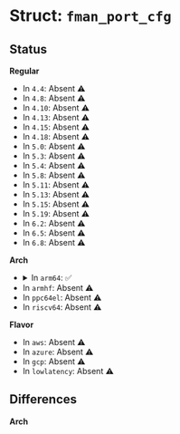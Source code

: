 # Struct: <code>fman_port_cfg</code>

## Status
<b>Regular</b>
<ul>
<li>
In <code>4.4</code>: Absent ⚠️
</li>
<li>
In <code>4.8</code>: Absent ⚠️
</li>
<li>
In <code>4.10</code>: Absent ⚠️
</li>
<li>
In <code>4.13</code>: Absent ⚠️
</li>
<li>
In <code>4.15</code>: Absent ⚠️
</li>
<li>
In <code>4.18</code>: Absent ⚠️
</li>
<li>
In <code>5.0</code>: Absent ⚠️
</li>
<li>
In <code>5.3</code>: Absent ⚠️
</li>
<li>
In <code>5.4</code>: Absent ⚠️
</li>
<li>
In <code>5.8</code>: Absent ⚠️
</li>
<li>
In <code>5.11</code>: Absent ⚠️
</li>
<li>
In <code>5.13</code>: Absent ⚠️
</li>
<li>
In <code>5.15</code>: Absent ⚠️
</li>
<li>
In <code>5.19</code>: Absent ⚠️
</li>
<li>
In <code>6.2</code>: Absent ⚠️
</li>
<li>
In <code>6.5</code>: Absent ⚠️
</li>
<li>
In <code>6.8</code>: Absent ⚠️
</li>
</ul>
<b>Arch</b>
<ul>
<li>
<details>
<summary>In <code>arm64</code>: ✅</summary>

```c
struct fman_port_cfg {
    u32 dflt_fqid;
    u32 err_fqid;
    u32 pcd_base_fqid;
    u32 pcd_fqs_count;
    u8 deq_sp;
    bool deq_high_priority;
    enum fman_port_deq_type deq_type;
    enum fman_port_deq_prefetch deq_prefetch_option;
    u16 deq_byte_cnt;
    u8 cheksum_last_bytes_ignore;
    u8 rx_cut_end_bytes;
    struct fman_buf_pool_depletion buf_pool_depletion;
    struct fman_ext_pools ext_buf_pools;
    u32 tx_fifo_min_level;
    u32 tx_fifo_low_comf_level;
    u32 rx_pri_elevation;
    u32 rx_fifo_thr;
    struct fman_sp_buf_margins buf_margins;
    u32 int_buf_start_margin;
    struct fman_sp_int_context_data_copy int_context;
    u32 discard_mask;
    u32 err_mask;
    struct fman_buffer_prefix_content buffer_prefix_content;
    bool dont_release_buf;
    u8 rx_fd_bits;
    u32 tx_fifo_deq_pipeline_depth;
    bool errata_A006320;
    bool excessive_threshold_register;
    bool fmbm_tfne_has_features;
    enum fman_port_dma_swap dma_swap_data;
    enum fman_port_color color;
};
```
</details>
</li>
<li>
In <code>armhf</code>: Absent ⚠️
</li>
<li>
In <code>ppc64el</code>: Absent ⚠️
</li>
<li>
In <code>riscv64</code>: Absent ⚠️
</li>
</ul>
<b>Flavor</b>
<ul>
<li>
In <code>aws</code>: Absent ⚠️
</li>
<li>
In <code>azure</code>: Absent ⚠️
</li>
<li>
In <code>gcp</code>: Absent ⚠️
</li>
<li>
In <code>lowlatency</code>: Absent ⚠️
</li>
</ul>

## Differences
<b>Arch</b>
<ul>
</ul>
